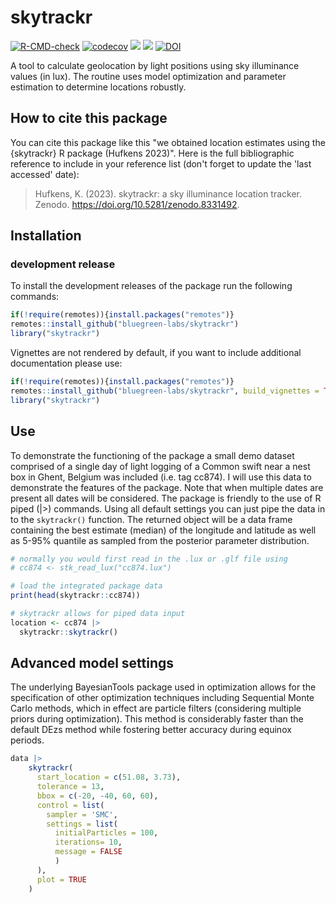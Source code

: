 # skytrackr

[![R-CMD-check](https://github.com/bluegreen-labs/skytrackr/workflows/R-CMD-check/badge.svg)](https://github.com/bluegreen-labs/skytrackr/actions)
[![codecov](https://codecov.io/gh/bluegreen-labs/skytrackr/branch/main/graph/badge.svg)](https://app.codecov.io/gh/bluegreen-labs/skytrackr)
![](https://cranlogs.r-pkg.org/badges/grand-total/skytrackr) 
![](https://www.r-pkg.org/badges/version/skytrackr)
[![DOI](https://zenodo.org/badge/DOI/10.5281/zenodo.8331492.svg)](https://doi.org/10.5281/zenodo.8331492)

A tool to calculate geolocation by light positions using sky illuminance values (in lux). The
 routine uses model optimization and parameter estimation to determine locations robustly.

## How to cite this package

You can cite this package like this "we obtained location estimates using the 
{skytrackr} R package (Hufkens 2023)". Here is the full
bibliographic reference to include in your reference list (don't forget
to update the 'last accessed' date):

> Hufkens, K. (2023). skytrackr: a sky illuminance location tracker. Zenodo. <https://doi.org/10.5281/zenodo.8331492>.

## Installation

### development release

To install the development releases of the package run the following
commands:

``` r
if(!require(remotes)){install.packages("remotes")}
remotes::install_github("bluegreen-labs/skytrackr")
library("skytrackr")
```

Vignettes are not rendered by default, if you want to include additional
documentation please use:

``` r
if(!require(remotes)){install.packages("remotes")}
remotes::install_github("bluegreen-labs/skytrackr", build_vignettes = TRUE)
library("skytrackr")
```

## Use

To demonstrate the functioning of the package a small demo dataset comprised of a single day of light logging of a Common swift near a nest box in Ghent, Belgium was included (i.e. tag cc874). I will use this data to demonstrate the features of the package. Note that when multiple dates are present all dates will be considered. The package is friendly to the use of R piped (|>) commands. Using all default settings you can just pipe the data in to the `skytrackr()` function. The returned object will be a data frame containing the best estimate (median) of the longitude and latitude as well as 5-95% quantile as sampled from the posterior parameter distribution.

```r
# normally you would first read in the .lux or .glf file using
# cc874 <- stk_read_lux("cc874.lux")

# load the integrated package data
print(head(skytrackr::cc874))

# skytrackr allows for piped data input
location <- cc874 |>
  skytrackr::skytrackr()
```

## Advanced model settings

The underlying BayesianTools package used in optimization allows for the specification of other optimization techniques including Sequential Monte Carlo methods, which in effect are particle filters (considering multiple priors during optimization). This method is considerably faster than the default DEzs method while fostering better accuracy during equinox periods.

```r
data |>
    skytrackr(
      start_location = c(51.08, 3.73),
      tolerance = 13,
      bbox = c(-20, -40, 60, 60),
      control = list(
        sampler = 'SMC',
        settings = list(
          initialParticles = 100,
          iterations= 10,
          message = FALSE
          )
      ),
      plot = TRUE
    )
```


